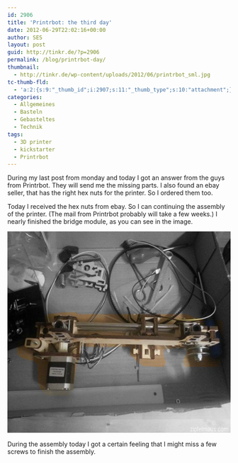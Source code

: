 ```yaml
---
id: 2906
title: 'Printrbot: the third day'
date: 2012-06-29T22:02:16+00:00
author: SES
layout: post
guid: http://tinkr.de/?p=2906
permalink: /blog/printrbot-day/
thumbnail:
  - http://tinkr.de/wp-content/uploads/2012/06/printrbot_sml.jpg
tc-thumb-fld:
  - 'a:2:{s:9:"_thumb_id";i:2907;s:11:"_thumb_type";s:10:"attachment";}'
categories:
  - Allgemeines
  - Basteln
  - Gebasteltes
  - Technik
tags:
  - 3D printer
  - kickstarter
  - Printrbot
---
```

During my last post from monday and today I got an answer from the guys from Printrbot. They will send me the missing parts. I also found an ebay seller, that has the right hex nuts for the printer. So I ordered them too.

Today I received the hex nuts from ebay. So I can continuing the assembly of the printer. (The mail from Printrbot probably will take a few weeks.) I nearly finished the bridge module, as you can see in the image.

<img loading="lazy" src="/assets/2012/06/printrbot_bridge_001.jpg" alt="" title="Printrbot Bridge" width="606" height="455" class="alignnone size-full wp-image-2907" />

During the assembly today I got a certain feeling that I might miss a few screws to finish the assembly.
